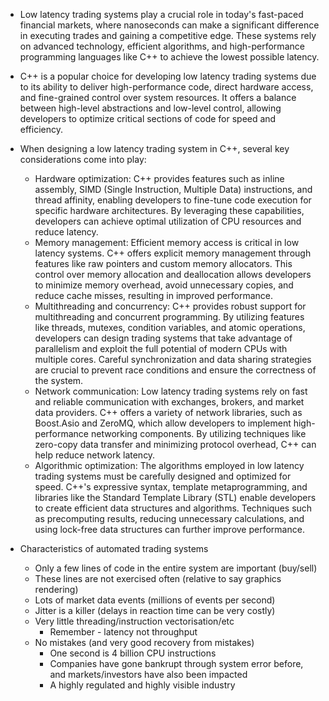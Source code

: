 - Low latency trading systems play a crucial role in today's fast-paced financial markets, where nanoseconds can make a significant difference in executing trades and gaining a competitive edge. These systems rely on advanced technology, efficient algorithms, and high-performance programming languages like C++ to achieve the lowest possible latency.
- C++ is a popular choice for developing low latency trading systems due to its ability to deliver high-performance code, direct hardware access, and fine-grained control over system resources. It offers a balance between high-level abstractions and low-level control, allowing developers to optimize critical sections of code for speed and efficiency.
- When designing a low latency trading system in C++, several key considerations come into play:
  - Hardware optimization: C++ provides features such as inline assembly, SIMD (Single Instruction, Multiple Data) instructions, and thread affinity, enabling developers to fine-tune code execution for specific hardware architectures. By leveraging these capabilities, developers can achieve optimal utilization of CPU resources and reduce latency.
  - Memory management: Efficient memory access is critical in low latency systems. C++ offers explicit memory management through features like raw pointers and custom memory allocators. This control over memory allocation and deallocation allows developers to minimize memory overhead, avoid unnecessary copies, and reduce cache misses, resulting in improved performance.
  - Multithreading and concurrency: C++ provides robust support for multithreading and concurrent programming. By utilizing features like threads, mutexes, condition variables, and atomic operations, developers can design trading systems that take advantage of parallelism and exploit the full potential of modern CPUs with multiple cores. Careful synchronization and data sharing strategies are crucial to prevent race conditions and ensure the correctness of the system.
  - Network communication: Low latency trading systems rely on fast and reliable communication with exchanges, brokers, and market data providers. C++ offers a variety of network libraries, such as Boost.Asio and ZeroMQ, which allow developers to implement high-performance networking components. By utilizing techniques like zero-copy data transfer and minimizing protocol overhead, C++ can help reduce network latency.
  - Algorithmic optimization: The algorithms employed in low latency trading systems must be carefully designed and optimized for speed. C++'s expressive syntax, template metaprogramming, and libraries like the Standard Template Library (STL) enable developers to create efficient data structures and algorithms. Techniques such as precomputing results, reducing unnecessary calculations, and using lock-free data structures can further improve performance.

- Characteristics of automated trading systems
  - Only a few lines of code in the entire system are important (buy/sell)
  - These lines are not exercised often (relative to say graphics rendering)
  - Lots of market data events (millions of events per second)
  - Jitter is a killer (delays in reaction time can be very costly)
  - Very little threading/instruction vectorisation/etc
    - Remember - latency not throughput
  - No mistakes (and very good recovery from mistakes)
    - One second is 4 billion CPU instructions
    - Companies have gone bankrupt through system error before, and markets/investors have also been impacted
    - A highly regulated and highly visible industry
